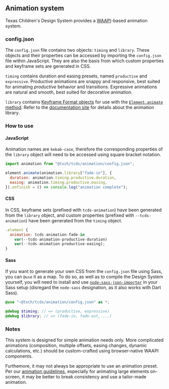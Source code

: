 ## Animation system
Texas Children's Design System provides a [WAAPI](https://developer.mozilla.org/en-US/docs/Web/API/Web_Animations_API/Web_Animations_API_Concepts)-based animation system.

### config.json
The `config.json` file contains two objects: `timing` and `library`. These objects and their properties can be accessed by importing the `config.json` file within JavaScript. They are also the basis from which custom properties and keyframe sets are generated in CSS.

`timing` contains duration and easing presets, named `productive` and `expressive`. Productive animations are snappy and responsive, best suited for animating *productive* behavior and transitions. Expressive animations are natural and smooth, best suited for decorative animation.

`library` contains [Keyframe Format objects](https://developer.mozilla.org/en-US/docs/Web/API/Web_Animations_API/Keyframe_Formats) for use with the [`Element.animate` method](https://developer.mozilla.org/en-US/docs/Web/API/Element/animate). Refer to the [documentation site](https://tcds-site.onrender.com/design/animation) for details about the animation library.

### How to use
#### JavaScript
Animation names are `kebab-case`, therefore the corresponding properties of the `library` object will need to be accessed using square bracket notation.

```js
import animation from "@txch/tcds/animation/config.json";

element.animate(animation.library["fade-in"], {
  duration: animation.timing.productive.duration,
  easing: animation.timing.productive.easing,
}).onfinish = () => console.log("animation complete");
```

#### CSS
In CSS, keyframe sets (prefixed with `tcds-animation`) have been generated from the `library` object, and custom properties (prefixed with `--tcds-animation`) have been generated from the `timing` object.

```js
.element {
  animation: tcds-animation-fade-in
    var(--tcds-animation-productive-duration)
    var(--tcds-animation-productive-easing);
}
```

#### Sass
If you want to generate your own CSS from the `config.json` file using Sass, you can `@use` it as a map. To do so, as well as to compile the Design System yourself, you will need to install and use [`node-sass-json-importer`](https://www.npmjs.com/package/node-sass-json-importer) in your Sass setup (disregard the `node-sass` designation, as it also works with Dart Sass).

```scss
@use "~@txch/tcds/animation/config.json" as *;

@debug $timing; // => (productive, expressive)
@debug $library; // => (fade-in, fade-out, ...)
```

### Notes
This system is designed for simple animation needs only. More complicated animations (composition, multiple offsets, easing changes, dynamic calculations, etc.) should be custom-crafted using browser-native WAAPI components.

Furthemore, it may not always be appropriate to use an animation preset. Per our [animation guidelines](https://tcds-site.onrender.com/design/animation), especially for animating large elements on-screen, it may be better to break consistency and use a tailor-made animation.
